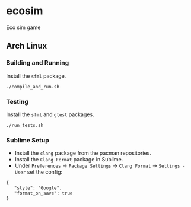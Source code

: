 # ecosim
Eco sim game


## Arch Linux

### Building and Running

Install the `sfml` package.

 ```
 ./compile_and_run.sh
 ```

### Testing

Install the `sfml` and `gtest` packages.

```
./run_tests.sh
```

### Sublime Setup

* Install the `clang` package from the pacman repositories.
* Install the `Clang Format` package in Sublime.
* Under `Preferences` -> `Package Settings` -> `Clang Format` -> `Settings - User` set the config:

 ```
{
	"style": "Google",
	"format_on_save": true
}
 ```
